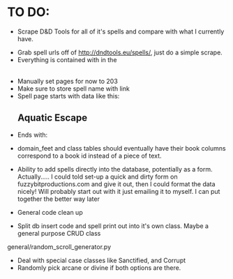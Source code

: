TO DO:
================

* Scrape D&D Tools for all of it's spells and compare with what I currently have.
- Grab spell urls off of http://dndtools.eu/spells/, just do a simple scrape.
- Everything is contained with in the <table></table>
- Manually set pages for now to 203
- Make sure to store spell name with link
- Spell page starts with data like this: <h2>Aquatic Escape</h2>
- Ends with: <div class="nice-textile"></div>

* domain_feet and class tables should eventually have their book columns correspond to a book id instead of a piece of text.
* Ability to add spells directly into the database, potentially as a form. Actually..... I could told set-up a quick and dirty form on fuzzybitproductions.com and give it out, then I could format the data nicely! Will probably start out with it just emailing it to myself. I can put together  the better way later



* General code clean up
* Split db insert code and spell print out into it's own class. Maybe
a general purpose CRUD class

general/random_scroll_generator.py
* Deal with special case classes like Sanctified, and Corrupt
* Randomly pick arcane or divine if both options are there.
